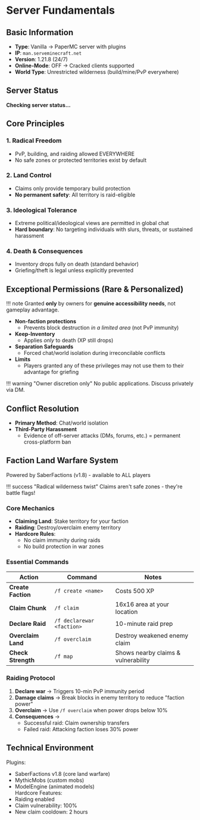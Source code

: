 # Server Fundamentals

## Basic Information

- **Type**: Vanilla → PaperMC server with plugins  
- **IP**: `man.serveminecraft.net`  
- **Version**: 1.21.8 (24/7)  
- **Online-Mode**: OFF → Cracked clients supported  
- **World Type**: Unrestricted wilderness (build/mine/PvP everywhere)  

## Server Status

<div id="serverstatus">
    <p><b>Checking server status...</b></p>
</div>

## Core Principles

### 1. Radical Freedom  
- PvP, building, and raiding allowed EVERYWHERE  
- No safe zones or protected territories exist by default  

### 2. Land Control  
- Claims only provide temporary build protection  
- **No permanent safety**: All territory is raid-eligible  

### 3. Ideological Tolerance  
- Extreme political/ideological views are permitted in global chat  
- **Hard boundary**: No targeting individuals with slurs, threats, or sustained harassment  

### 4. Death & Consequences  
- Inventory drops fully on death (standard behavior)  
- Griefing/theft is legal unless explicitly prevented  

## Exceptional Permissions (Rare & Personalized)

!!! note
    Granted **only** by owners for **genuine accessibility needs**, not gameplay advantage.

- **Non-faction protections**  
  - Prevents block destruction *in a limited area* (not PvP immunity)  
- **Keep-Inventory**  
  - Applies *only* to death (XP still drops)  
- **Separation Safeguards**  
  - Forced chat/world isolation during irreconcilable conflicts  
- **Limits**  
  - Players granted any of these privileges may not use them to their advantage for griefing  

!!! warning "Owner discretion only"
    No public applications. Discuss privately via DM.

## Conflict Resolution

- **Primary Method**: Chat/world isolation  
- **Third-Party Harassment**  
  - Evidence of off-server attacks (DMs, forums, etc.) = permanent cross-platform ban  

## Faction Land Warfare System

Powered by SaberFactions (v1.8) - available to ALL players  

!!! success "Radical wilderness twist"
    Claims aren't safe zones - they're battle flags!

### Core Mechanics

- **Claiming Land**: Stake territory for your faction  
- **Raiding**: Destroy/overclaim enemy territory  
- **Hardcore Rules**:  
  - No claim immunity during raids  
  - No build protection in war zones  

### Essential Commands

| Action | Command | Notes |
|--------|---------|-------|
| **Create Faction** | `/f create <name>` | Costs 500 XP |
| **Claim Chunk** | `/f claim` | 16x16 area at your location |
| **Declare Raid** | `/f declarewar <faction>` | 10-minute raid prep |
| **Overclaim Land** | `/f overclaim` | Destroy weakened enemy claim |
| **Check Strength** | `/f map` | Shows nearby claims & vulnerability |

### Raiding Protocol

1. **Declare war** → Triggers 10-min PvP immunity period  
2. **Damage claims** → Break blocks in enemy territory to reduce "faction power"  
3. **Overclaim** → Use `/f overclaim` when power drops below 10%  
4. **Consequences** →  
   - Successful raid: Claim ownership transfers  
   - Failed raid: Attacking faction loses 30% power  

## Technical Environment

Plugins:  
  - SaberFactions v1.8 (core land warfare)  
  - MythicMobs (custom mobs)  
  - ModelEngine (animated models)  
Hardcore Features:  
  - Raiding enabled  
  - Claim vulnerability: 100%  
  - New claim cooldown: 2 hours    